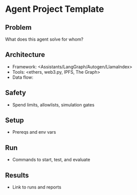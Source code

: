 # Agent Project Template

## Problem
What does this agent solve for whom?

## Architecture
- Framework: <Assistants/LangGraph/Autogen/LlamaIndex>
- Tools: <ethers, web3.py, IPFS, The Graph>
- Data flow: <diagram or bullets>

## Safety
- Spend limits, allowlists, simulation gates

## Setup
- Prereqs and env vars

## Run
- Commands to start, test, and evaluate

## Results
- Link to runs and reports
